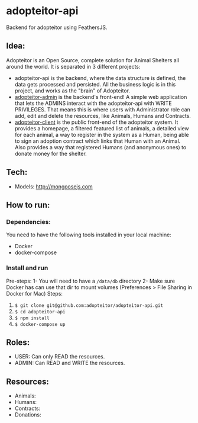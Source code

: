# adopteitor-api
Backend for adopteitor using FeathersJS.

## Idea:
  Adopteitor is an Open Source, complete solution for Animal Shelters all around the world.
  It is separated in 3 different projects:
  - adopteitor-api is the backend, where the data structure is defined, the data gets processed and persisted. All the business logic is in this project, and works as the "brain" of Adopteitor.
  - [adopteitor-admin](https://github.com/adopteitor/adopteitor-admin) is the backend's front-end! A simple web application that lets the ADMINS interact with the adopteitor-api with WRITE PRIVILEGES. That means this is where users with Administrator role can add, edit and delete the resources, like Animals, Humans and Contracts.
  - [adopteitor-client](https://github.com/adopteitor/adopteitor-client) is the public front-end of the adopteitor system. It provides a homepage, a filtered featured list of animals, a detailed view for each animal, a way to register in the system as a Human, being able to sign an adoption contract which links that Human with an Animal. Also provides a way that registered Humans (and anonymous ones) to donate money for the shelter.

## Tech:
  - Models: http://mongoosejs.com


## How to run:
### Dependencies:
You need to have the following tools installed in your local machine:
- Docker
- docker-compose

### Install and run
Pre-steps:
1- You will need to have a `/data/db` directory
2- Make sure Docker has can use that dir to mount volumes (Preferences > File Sharing in Docker for Mac)
Steps:

1.  `$ git clone git@github.com:adopteitor/adopteitor-api.git`
2. `$ cd adopteitor-api`
3. `$ npm install`
4. `$ docker-compose up`


## Roles:
  - USER: Can only READ the resources.
  - ADMIN: Can READ and WRITE the resources.

## Resources:
  - Animals:
  - Humans:
  - Contracts:
  - Donations:
